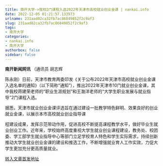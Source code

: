 ```yaml
---
title: 南开大学->我校2门课程入选2022年天津市高校就业创业金课 | nankai.info
date: 2022-12-05 01:21:57.133973
urlname: 231aad02ca32fb7ac86849852f2c9af3
slug: 231aad02ca32fb7ac86849852f2c9af3
tags: 
- 南开大学
categories:
- nankai.info
- 南开大学
authorbox: false
sidebar: false
---
```

**南开新闻网讯** （通讯员 胡志辉

陈永刚）日前，天津市教育两委印发《关于公布2022年天津市高校就业创业金课入选名单的通知》（以下简称“通知”），推出2022年天津市10门就业创业金课，其中我校蒋建荣老师的“职业生涯规划”和王渤洋老师的“大学生职业发展与就业指导”2门课程入选。

据悉，天津市就业创业金课评选旨在通过建设一批教学特色鲜明、效果良好的创业就业金课，以展示本市高校就业创业指导课
<!--more-->
程建设成果，发挥示范带动作用，促进高校不断提高课程教学水平，做好毕业生就业创业工作。近年来，学校始终高度重视大学生就业创业课程建设，教务处、校团委、学工部学生就业指导中心等部门立足学校育人特色和学生实际需求，持续创新推动大学生就业创业金课的建设和推选工作，不断增强就业育人工作实效，力促大学生更加充分更高质量就业。



[转入文章首发地址](http://news.nankai.edu.cn/ywsd/system/2022/11/30/030053874.shtml)
